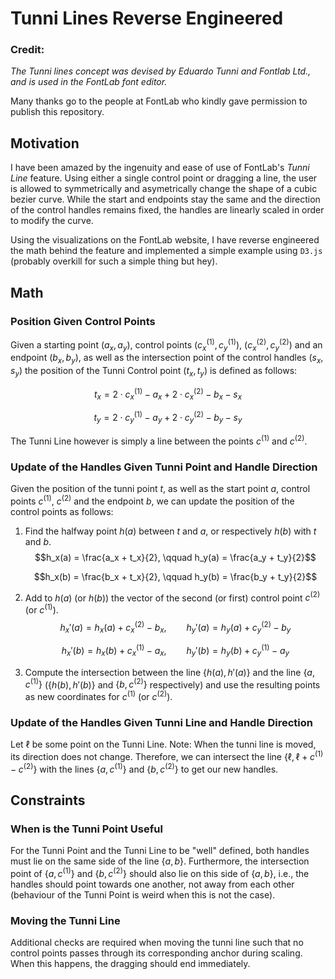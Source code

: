# Tunni Lines Reverse Engineered

### Credit:
_The Tunni lines concept was devised by Eduardo Tunni and Fontlab Ltd., and is used in the FontLab
font editor._

Many thanks go to the people at FontLab who kindly gave permission to publish this repository.

## Motivation

I have been amazed by the ingenuity and ease of use of FontLab's _Tunni Line_ feature. Using either
a single control point or dragging a line, the user is allowed to symmetrically and asymetrically
change the shape of a cubic bezier curve. While the start and endpoints stay the same and the
direction of the control handles remains fixed, the handles are linearly scaled in order to modify
the curve.

Using the visualizations on the FontLab website, I have reverse engineered the math behind the
feature and implemented a simple example using `D3.js` (probably overkill for such a simple thing
but hey).

## Math

### Position Given Control Points

Given a starting point $(a_x, a_y)$, control points $(c_x^{(1)}, c_y^{(1)})$,
$(c_x^{(2)}, c_y^{(2)})$ and an endpoint $(b_x, b_y)$, as well as the intersection point of the
control handles $(s_x, s_y)$ the position of the Tunni Control point $(t_x, t_y)$ is defined as
follows:

$$t_x = 2 \cdot c_x^{(1)} - a_x + 2 \cdot c_x^{(2)} - b_x - s_x$$

$$t_y = 2 \cdot c_y^{(1)} - a_y + 2 \cdot c_y^{(2)} - b_y - s_y$$

The Tunni Line however is simply a line between the points $c^{(1)}$ and $c^{(2)}$.

### Update of the Handles Given Tunni Point and Handle Direction

Given the position of the tunni point $t$, as well as the start point $a$, control points
$c^{(1)}$, $c^{(2)}$ and the endpoint $b$, we can update the position of the control points as
follows:

1. Find the halfway point $h(a)$ between $t$ and $a$, or respectively $h(b)$ with $t$ and $b$.
    $$h_x(a) = \frac{a_x + t_x}{2}, \qquad h_y(a) = \frac{a_y + t_y}{2}$$

    $$h_x(b) = \frac{b_x + t_x}{2}, \qquad h_y(b) = \frac{b_y + t_y}{2}$$

3. Add to $h(a)$ (or $h(b)$) the vector of the second (or first) control point $c^{(2)}$ (or
    $c^{(1)}$).
    $$h_x'(a) = h_x(a) + c_x^{(2)} - b_x, \qquad h_y'(a) = h_y(a) + c_y^{(2)} - b_y$$

    $$h_x'(b) = h_x(b) + c_x^{(1)} - a_x, \qquad h_y'(b) = h_y(b) + c_y^{(1)} - a_y$$

5. Compute the intersection between the line $\{h(a), h'(a)\}$ and the line $\{a, c^{(1)}\}$
    ($\{h(b), h'(b)\}$ and $\{b, c^{(2)}\}$ respectively) and use the resulting points as new
    coordinates for $c^{(1)}$ (or $c^{(2)}$).

### Update of the Handles Given Tunni Line and Handle Direction

Let $\ell$ be some point on the Tunni Line. Note: When the tunni line is moved, its direction does
not change. Therefore, we can intersect the line $\{\ell, \ell + c^{(1)} - c^{(2)}\}$ with the lines
$\{a, c^{(1)}\}$ and $\{b, c^{(2)}\}$ to get our new handles.

## Constraints

### When is the Tunni Point Useful

For the Tunni Point and the Tunni Line to be "well" defined, both handles must lie on the same side
of the line $\{a, b\}$. Furthermore, the intersection point of $\{a, c^{(1)}\}$ and $\{b, c^{(2)}\}$
should also lie on this side of $\{a, b\}$, i.e., the handles should point towards one another, not
away from each other (behaviour of the Tunni Point is weird when this is not the case).

### Moving the Tunni Line

Additional checks are required when moving the tunni line such that no control points passes through
its corresponding anchor during scaling. When this happens, the dragging should end immediately.

